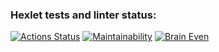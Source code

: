 ### Hexlet tests and linter status:
[![Actions Status](https://github.com/HaimOzer/frontend-project-44/actions/workflows/hexlet-check.yml/badge.svg)](https://github.com/HaimOzer/frontend-project-44/actions)
[![Maintainability](https://api.codeclimate.com/v1/badges/d8826f029a7aba439b5a/maintainability)](https://codeclimate.com/github/HaimOzer/frontend-project-44/maintainability)
[![Brain Even](https://asciinema.org/a/cQ40iHZ0CHIqGCv4e8TAsnPB9)](https://asciinema.org/a/cQ40iHZ0CHIqGCv4e8TAsnPB9) 
